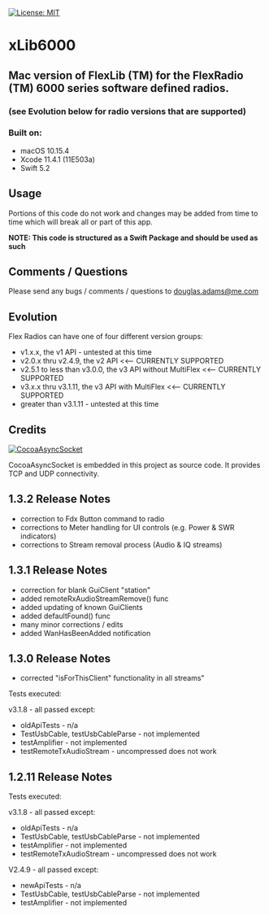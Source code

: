 [![License: MIT](https://img.shields.io/badge/License-MIT-yellow.svg)](https://en.wikipedia.org/wiki/MIT_License)

# xLib6000
## Mac version of FlexLib (TM) for the FlexRadio (TM) 6000 series software defined radios.
###      (see Evolution below for radio versions that are supported)


### Built on:

*  macOS 10.15.4
*  Xcode 11.4.1 (11E503a)
*  Swift 5.2


## Usage

Portions of this code do not work and changes may be added from time to time which will break all or part of this app. 

**NOTE: This code is structured as a Swift Package and should be used as such**


## Comments / Questions

Please send any bugs / comments / questions to douglas.adams@me.com


## Evolution

Flex Radios can have one of four different version groups:
*  v1.x.x, the v1 API - untested at this time
*  v2.0.x thru v2.4.9, the v2 API <<-- CURRENTLY SUPPORTED
*  v2.5.1 to less than v3.0.0, the v3 API without MultiFlex <<-- CURRENTLY SUPPORTED
*  v3.x.x thru v3.1.11, the v3 API with MultiFlex <<-- CURRENTLY SUPPORTED
*  greater than v3.1.11 - untested at this time


## Credits

[![CocoaAsyncSocket](https://img.shields.io/badge/CocoaAsyncSocket-v7.6.3-informational)](https://github.com/robbiehanson/CocoaAsyncSocket)

CocoaAsyncSocket is embedded in this project as source code. It provides TCP and UDP connectivity.


## 1.3.2 Release Notes

* correction to Fdx Button command to radio
* corrections to Meter handling for UI controls (e.g. Power & SWR indicators)
* corrections to Stream removal process (Audio & IQ streams)


## 1.3.1 Release Notes

* correction for blank GuiClient "station"
* added remoteRxAudioStreamRemove() func
* added updating of known GuiClients
* added defaultFound() func
* many minor corrections / edits
* added WanHasBeenAdded notification


## 1.3.0 Release Notes

* corrected "isForThisClient" functionality in all streams"

Tests executed:

v3.1.8 - all passed except:
 * oldApiTests - n/a
 * TestUsbCable, testUsbCableParse - not implemented
 * testAmplifier - not implemented
 * testRemoteTxAudioStream - uncompressed does not work



## 1.2.11 Release Notes

Tests executed:

v3.1.8 - all passed except:
 * oldApiTests - n/a
 * TestUsbCable, testUsbCableParse - not implemented
 * testAmplifier - not implemented
 * testRemoteTxAudioStream - uncompressed does not work

V2.4.9 - all passed except:
  * newApiTests - n/a
 * TestUsbCable, testUsbCableParse - not implemented
 * testAmplifier - not implemented

